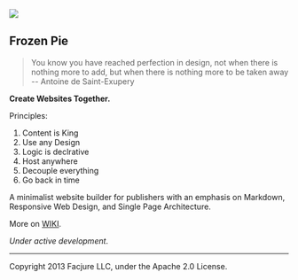 <img src="https://secure.travis-ci.org/Facjure/frozen-pie.png?branch=master" style="max-width:100%;">

## Frozen Pie

> You know you have reached perfection in design, not when there is nothing more to add, but when there is nothing more to be taken away -- Antoine de Saint-Exupery

**Create Websites Together.**

Principles:

1. Content is King
2. Use any Design
3. Logic is declrative
4. Host anywhere
5. Decouple everything
6. Go back in time

A minimalist website builder for publishers with an emphasis on Markdown, Responsive Web Design, and Single Page Architecture.

More on [WIKI](https://github.com/Facjure/frozen-pie/wiki).

_Under active development_.

---
Copyright 2013 Facjure LLC, under the Apache 2.0 License.


